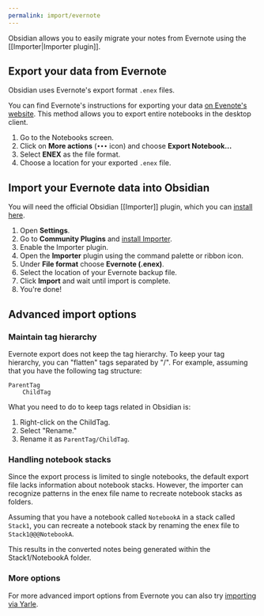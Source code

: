 ```yaml
---
permalink: import/evernote
---
```

Obsidian allows you to easily migrate your notes from Evernote using the [[Importer|Importer plugin]].

## Export your data from Evernote

Obsidian uses Evernote's export format `.enex` files.

You can find Evernote's instructions for exporting your data [on Evenote's website](https://help.evernote.com/hc/en-us/articles/209005557-Export-notes-and-notebooks-as-ENEX-or-HTML). This method allows you to export entire notebooks in the desktop client.

1. Go to the Notebooks screen.
2. Click on **More actions** (`•••` icon) and choose **Export Notebook...**
3. Select **ENEX** as the file format.
3. Choose a location for your exported `.enex` file.

## Import your Evernote data into Obsidian

You will need the official Obsidian [[Importer]] plugin, which you can [install here](obsidian://show-plugin?id=obsidian-importer).

1. Open **Settings**.
2. Go to **Community Plugins** and [install Importer](obsidian://show-plugin?id=obsidian-importer).
3. Enable the Importer plugin.
4. Open the **Importer** plugin using the command palette or ribbon icon.
5. Under **File format** choose **Evernote (.enex)**.
6. Select the location of your Evernote backup file.
7. Click **Import** and wait until import is complete.
8. You're done!

## Advanced import options

### Maintain tag hierarchy

Evernote export does not keep the tag hierarchy. To keep your tag hierarchy, you can "flatten" tags separated by "/". For example, assuming that you have the following tag structure: 

```
ParentTag
    ChildTag
```

What you need to do to keep tags related in Obsidian is:

1. Right-click on the ChildTag.
2. Select "Rename."
3. Rename it as `ParentTag/ChildTag`.

### Handling notebook stacks

Since the export process is limited to single notebooks, the default export file lacks information about notebook stacks. However, the importer can recognize patterns in the enex file name to recreate notebook stacks as folders.

Assuming that you have a notebook called ```NotebookA``` in a stack called ```Stack1```, you can recreate a notebook stack by renaming the enex file to ```Stack1@@@NotebookA```.

This results in the converted notes being generated within the Stack1/NotebookA folder.

### More options

For more advanced import options from Evernote you can also try [importing via Yarle](https://github.com/akosbalasko/yarle).

